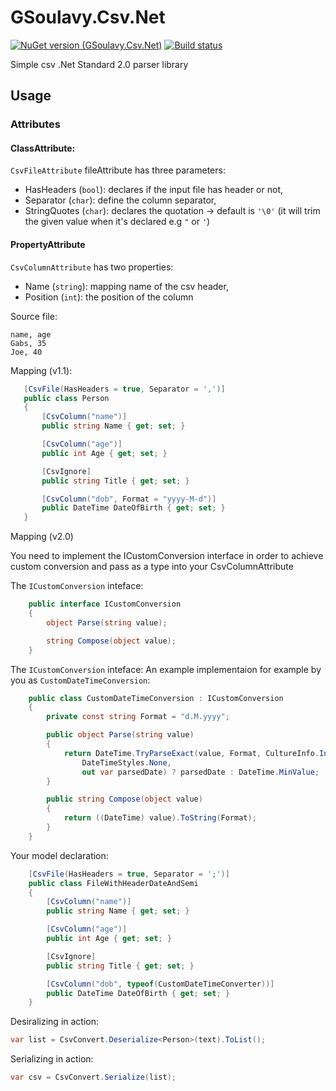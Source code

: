 # GSoulavy.Csv.Net

[![NuGet version (GSoulavy.Csv.Net)](https://img.shields.io/nuget/v/GSoulavy.Csv.Net.svg?style=flat-square)](https://www.nuget.org/packages/GSoulavy.Csv.Net/) [![Build status](https://gsoulavy.visualstudio.com/CI/_apis/build/status/Master)](https://gsoulavy.visualstudio.com/CI/_build/latest?definitionId=-1)

Simple csv .Net Standard 2.0 parser library

## Usage

### Attributes

#### ClassAttribute:
`CsvFileAttribute` fileAttribute has three parameters:
 - HasHeaders (`bool`): declares if the input file has header or not,
 - Separator (`char`): define the column separator,
 - StringQuotes (`char`): declares the quotation -> default is `'\0'` (it will trim the given value when it's declared e.g `"` or `'`)

#### PropertyAttribute
 `CsvColumnAttribute` has two properties:
- Name (`string`): mapping name of the csv header,
- Position (`int`): the position of the column

Source file:
```
name, age
Gabs, 35
Joe, 40
```

Mapping (v1.1):
 ```cs
    [CsvFile(HasHeaders = true, Separator = ',')]
    public class Person
    {
        [CsvColumn("name")]
        public string Name { get; set; }

        [CsvColumn("age")]
        public int Age { get; set; }

        [CsvIgnore]
        public string Title { get; set; }

        [CsvColumn("dob", Format = "yyyy-M-d")]
        public DateTime DateOfBirth { get; set; }
    }
```
Mapping (v2.0)

You need to implement the ICustomConversion interface in order to achieve custom conversion and pass as a type into your CsvColumnAttribute

The `ICustomConversion` inteface:
```cs
    public interface ICustomConversion
    {
        object Parse(string value);

        string Compose(object value);
    }
```
The `ICustomConversion` inteface:
An example implementaion for example by you as `CustomDateTimeConversion`:
```cs
    public class CustomDateTimeConversion : ICustomConversion
    {
        private const string Format = "d.M.yyyy";

        public object Parse(string value)
        {
            return DateTime.TryParseExact(value, Format, CultureInfo.InvariantCulture,
                DateTimeStyles.None,
                out var parsedDate) ? parsedDate : DateTime.MinValue;
        }

        public string Compose(object value)
        {
            return ((DateTime) value).ToString(Format);
        }
    }
```
Your model declaration:
```cs
    [CsvFile(HasHeaders = true, Separator = ';')]
    public class FileWithHeaderDateAndSemi
    {
        [CsvColumn("name")]
        public string Name { get; set; }

        [CsvColumn("age")]
        public int Age { get; set; }

        [CsvIgnore]
        public string Title { get; set; }

        [CsvColumn("dob", typeof(CustomDateTimeConverter))]
        public DateTime DateOfBirth { get; set; }
    }
```
Desiralizing in action:
```cs
var list = CsvConvert.Deserialize<Person>(text).ToList();
```
Serializing in action:
```cs
var csv = CsvConvert.Serialize(list);
```
